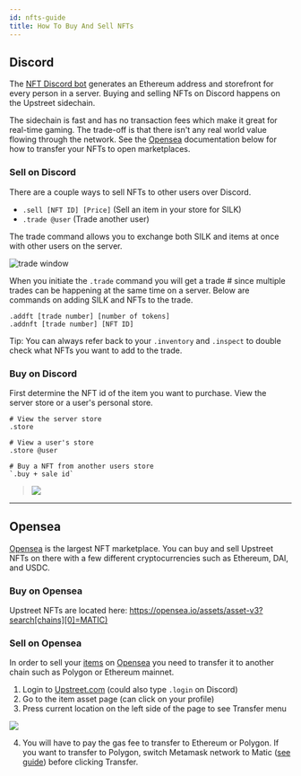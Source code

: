 ```yaml
---
id: nfts-guide
title: How To Buy And Sell NFTs
---
```



## Discord



The [NFT Discord bot](https://upstreet.ai/discordbot) generates an Ethereum address and storefront for every person in a server. Buying and selling NFTs on Discord happens on the Upstreet sidechain.

The sidechain is fast and has no transaction fees which make it great for real-time gaming. The trade-off is that there isn't any real world value flowing through the network. See the [Opensea](./nfts-guide#opensea) documentation below for how to transfer your NFTs to open marketplaces.



### Sell on Discord

There are a couple ways to sell NFTs to other users over Discord.

- `.sell [NFT ID] [Price]`  (Sell an item in your store for SILK)
- `.trade @user` (Trade another user)

The trade command allows you to exchange both SILK and items at once with other users on the server.

![trade window](/img/trade.jpg)

When you initiate the `.trade` command you will get a trade # since multiple trades can be happening at the same time on a server. Below are commands on adding SILK and NFTs to the trade.

```
.addft [trade number] [number of tokens]
.addnft [trade number] [NFT ID]
```

Tip: You can always refer back to your `.inventory` and `.inspect` to double check what NFTs you want to add to the trade.

### Buy on Discord

First determine the NFT id of the item you want to purchase. View the server store or a user's personal store.

```
# View the server store
.store

# View a user's store
.store @user

# Buy a NFT from another users store
`.buy + sale id`
```

> ![](/img/store.jpg)

---

## Opensea

[Opensea](https://opensea.io) is the largest NFT marketplace. You can buy and sell Upstreet NFTs on there with a few different cryptocurrencies such as Ethereum, DAI, and USDC.


### Buy on Opensea

Upstreet NFTs are located here: [https://opensea.io/assets/asset-v3?search[chains][0]=MATIC)](https://opensea.io/assets/asset-v3?search[chains][0]=MATIC)


### Sell on Opensea

In order to sell your [items](/upstreet/items) on [Opensea](https://opensea.io) you need to transfer it to another chain such as Polygon or Ethereum mainnet. 

1. Login to [Upstreet.com](https://upstreet.ai/) (could also type `.login` on Discord)
2. Go to the item asset page (can click on your profile)
3. Press current location on the left side of the page to see Transfer menu

![](/img/xfer_chain.jpg)

4. You will have to pay the gas fee to transfer to Ethereum or Polygon. If you want to transfer to Polygon, switch Metamask network to Matic ([see guide](./matic-guide)) before clicking Transfer.

